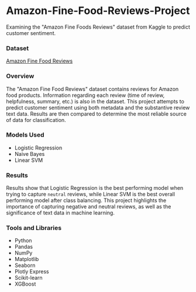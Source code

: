 # Amazon-Fine-Food-Reviews-Project
Examining the "Amazon Fine Foods Reviews" dataset from Kaggle to predict customer sentiment.

### Dataset
[Amazon Fine Food Reviews](https://www.kaggle.com/datasets/snap/amazon-fine-food-reviews)

### Overview
The "Amazon Fine Food Reviews" dataset contains reviews for Amazon food products. Information regarding each review (time of review, helpfulness, summary, etc.) is also in the dataset. This project attempts to predict customer sentiment using both metadata and the substantive review text data. Results are then compared to determine the most reliable source of data for classification.

### Models Used
- Logistic Regression
- Naive Bayes
- Linear SVM

### Results
Results show that Logistic Regression is the best performing model when trying to capture `neutral` reviews, while Linear SVM is the best overall performing model after class balancing. This project highlights the importance of capturing negative and neutral reviews, as well as the significance of text data in machine learning.

### Tools and Libraries
- Python
- Pandas
- NumPy
- Matplotlib
- Seaborn
- Plotly Express
- Scikit-learn
- XGBoost


